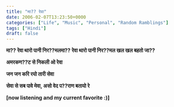 ```yaml
---
title: "मा?? रेवा"
date: 2006-02-07T13:23:50+0000
categories: ["Life", "Music", "Personal", "Random Ramblings"]
tags: ["Hindi"]
draft: false
---
```


<strong>मा?? रेवा          थारो पानी निर??मल</strong><strong>मा?? रेवा          थारो पानी          निर??मल खल खल बहतो जा??</strong>

<font size="1">                  </font><strong>अमरकण??ट से निकली ओ रेवा</strong>

<strong>जन जन करि रयो तारी सेवा
</strong>

<strong>सेवा से सब पावे मेवा, असो वेद प??राण बतायो रे  </strong>

<strong>[now listening and my current favorite :)] </strong>